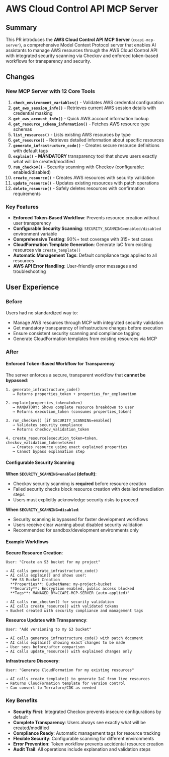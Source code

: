 # AWS Cloud Control API MCP Server

## Summary
This PR introduces the **AWS Cloud Control API MCP Server** (`ccapi-mcp-server`), a comprehensive Model Context Protocol server that enables AI assistants to manage AWS resources through the AWS Cloud Control API with integrated security scanning via Checkov and enforced token-based workflows for transparency and security.

## Changes

### New MCP Server with 12 Core Tools

1. **`check_environment_variables()`** - Validates AWS credential configuration
2. **`get_aws_session_info()`** - Retrieves current AWS session details with credential masking
3. **`get_aws_account_info()`** - Quick AWS account information lookup
4. **`get_resource_schema_information()`** - Fetches AWS resource type schemas
5. **`list_resources()`** - Lists existing AWS resources by type
6. **`get_resource()`** - Retrieves detailed information about specific resources
7. **`generate_infrastructure_code()`** - Creates secure resource definitions with default tags
8. **`explain()`** - **MANDATORY** transparency tool that shows users exactly what will be created/modified
9. **`run_checkov()`** - Security scanning with Checkov (configurable: enabled/disabled)
10. **`create_resource()`** - Creates AWS resources with security validation
11. **`update_resource()`** - Updates existing resources with patch operations
12. **`delete_resource()`** - Safely deletes resources with confirmation requirements

### Key Features
- **Enforced Token-Based Workflow**: Prevents resource creation without user transparency
- **Configurable Security Scanning**: `SECURITY_SCANNING=enabled/disabled` environment variable
- **Comprehensive Testing**: 90%+ test coverage with 315+ test cases
- **CloudFormation Template Generation**: Generate IaC from existing resources via `create_template()`
- **Automatic Management Tags**: Default compliance tags applied to all resources
- **AWS API Error Handling**: User-friendly error messages and troubleshooting

## User Experience

### Before
Users had no standardized way to:
- Manage AWS resources through MCP with integrated security validation
- Get mandatory transparency of infrastructure changes before execution
- Ensure consistent security scanning and compliance tagging
- Generate CloudFormation templates from existing resources via MCP

### After

#### Enforced Token-Based Workflow for Transparency
The server enforces a secure, transparent workflow that **cannot be bypassed**:

```
1. generate_infrastructure_code() 
   → Returns properties_token + properties_for_explanation

2. explain(properties_token=token) 
   → MANDATORY: Shows complete resource breakdown to user
   → Returns execution_token (consumes properties_token)

3. run_checkov() [if SECURITY_SCANNING=enabled]
   → Validates security compliance
   → Returns checkov_validation_token

4. create_resource(execution_token=token, checkov_validation_token=token)
   → Creates resource using exact explained properties
   → Cannot bypass explanation step
```

#### Configurable Security Scanning

**When `SECURITY_SCANNING=enabled` (default)**:
- Checkov security scanning is **required** before resource creation
- Failed security checks block resource creation with detailed remediation steps
- Users must explicitly acknowledge security risks to proceed

**When `SECURITY_SCANNING=disabled`**:
- Security scanning is bypassed for faster development workflows
- Users receive clear warning about disabled security validation
- Recommended for sandbox/development environments only

#### Example Workflows

**Secure Resource Creation**:
```
User: "Create an S3 bucket for my project"

→ AI calls generate_infrastructure_code()
→ AI calls explain() and shows user:
  "## S3 Bucket Creation
  **Properties**: BucketName: my-project-bucket
  **Security**: Encryption enabled, public access blocked
  **Tags**: MANAGED_BY=CCAPI-MCP-SERVER (auto-applied)"

→ AI calls run_checkov() for security validation
→ AI calls create_resource() with validated tokens
→ Bucket created with security compliance and management tags
```

**Resource Updates with Transparency**:
```
User: "Add versioning to my S3 bucket"

→ AI calls generate_infrastructure_code() with patch document
→ AI calls explain() showing exact changes to be made
→ User sees before/after comparison
→ AI calls update_resource() with explained changes only
```

**Infrastructure Discovery**:
```
User: "Generate CloudFormation for my existing resources"

→ AI calls create_template() to generate IaC from live resources
→ Returns CloudFormation template for version control
→ Can convert to Terraform/CDK as needed
```

### Key Benefits
- **Security First**: Integrated Checkov prevents insecure configurations by default
- **Complete Transparency**: Users always see exactly what will be created/modified
- **Compliance Ready**: Automatic management tags for resource tracking
- **Flexible Security**: Configurable scanning for different environments
- **Error Prevention**: Token workflow prevents accidental resource creation
- **Audit Trail**: All operations include explanation and validation steps